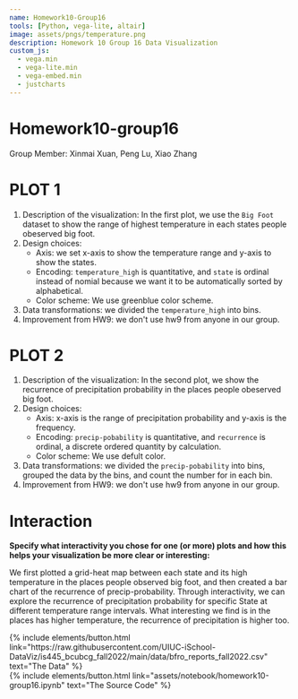```yaml
---
name: Homework10-Group16
tools: [Python, vega-lite, altair]
image: assets/pngs/temperature.png
description: Homework 10 Group 16 Data Visualization
custom_js:
  - vega.min
  - vega-lite.min
  - vega-embed.min
  - justcharts
---
```



# Homework10-group16

Group Member: Xinmai Xuan, Peng Lu, Xiao Zhang
# PLOT 1

1. Description of the visualization:
    In the first plot, we use the `Big Foot` dataset to show the range of highest temperature in each states people obeserved big foot.
2.  Design choices: 
    + Axis: we set x-axis to show the temperature range and y-axis to show the states.
    + Encoding: `temperature_high` is quantitative, and `state` is ordinal instead of nomial because we want it to be automatically sorted by alphabetical.
    + Color scheme: We use greenblue color scheme.
3. Data transformations: we divided the `temperature_high` into bins.
4. Improvement from HW9: we don't use hw9 from anyone in our group.

<vegachart schema-url="{{ site.baseurl }}/assets/json/hw10_pt1.json" style="width: 100%"></vegachart>

# PLOT 2

1. Description of the visualization:
    In the second plot, we show the recurrence of precipitation probability in the places people obeserved big foot.
2.  Design choices: 
    + Axis: x-axis is the range of precipitation probability and y-axis is the frequency.
    + Encoding: `precip-pobability` is quantitative, and `recurrence` is ordinal, a discrete ordered quantity by calculation.
    + Color scheme: We use defult color.
3. Data transformations: we divided the `precip-pobability` into bins, grouped the data by the bins, and count the number for in each bin.
4. Improvement from HW9: we don't use hw9 from anyone in our group.

<vegachart schema-url="{{ site.baseurl }}/assets/json/hw10_pt2.json" style="width: 100%"></vegachart>


# Interaction

**Specify what interactivity you chose for one (or more) plots and how this helps your visualization be more clear or interesting:**

We first plotted a grid-heat map between each state and its high temperature in the places people observed big foot, and then created a bar chart of the recurrence of precip-probability. Through interactivity, we can explore the recurrence of precipitation probability for specific State at different temperature range intervals. What interesting we find is in the places has higher temperature, the recurrence of precipitation is higher too.

<vegachart schema-url="{{ site.baseurl }}/assets/json/hw10_fi.json" style="width: 100%"></vegachart>

<!-- these are written in a combo of html and liquid --> 

<div class="left">
{% include elements/button.html link="https://raw.githubusercontent.com/UIUC-iSchool-DataViz/is445_bcubcg_fall2022/main/data/bfro_reports_fall2022.csv" text="The Data" %}
</div>

<div class="right">
{% include elements/button.html link="assets/notebook/homework10-group16.ipynb" text="The Source Code" %}
</div>


